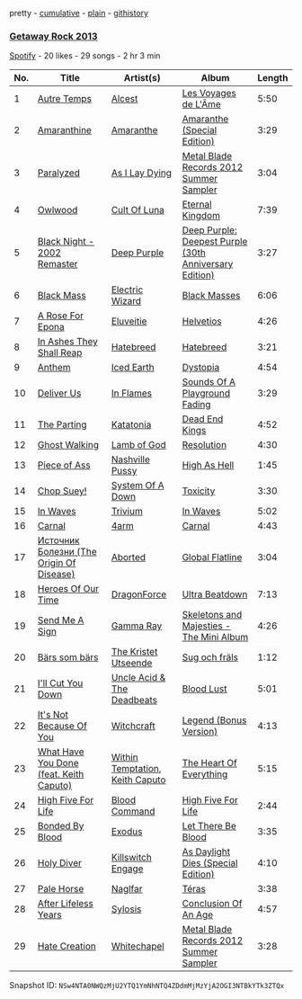 pretty - [cumulative](/playlists/cumulative/4ftQXs8PU4QMqPLMaJG7QT.md) - [plain](/playlists/plain/4ftQXs8PU4QMqPLMaJG7QT) - [githistory](https://github.githistory.xyz/mackorone/spotify-playlist-archive/blob/main/playlists/plain/4ftQXs8PU4QMqPLMaJG7QT)

### [Getaway Rock 2013](https://open.spotify.com/playlist/4ftQXs8PU4QMqPLMaJG7QT)

> 

[Spotify](https://open.spotify.com/user/spotify) - 20 likes - 29 songs - 2 hr 3 min

| No. | Title | Artist(s) | Album | Length |
|---|---|---|---|---|
| 1 | [Autre Temps](https://open.spotify.com/track/4gfSWTQIgFCdde8hOGRZzX) | [Alcest](https://open.spotify.com/artist/0d5ZwMtCer8dQdOPAgWhe7) | [Les Voyages de L'Âme](https://open.spotify.com/album/4NbmvbO9OuEjLYat5BkFAL) | 5:50 |
| 2 | [Amaranthine](https://open.spotify.com/track/2JPYNZOWzjiuaEek4AjJNu) | [Amaranthe](https://open.spotify.com/artist/2KaW48xlLnXC2v8tvyhWsa) | [Amaranthe \(Special Edition\)](https://open.spotify.com/album/2Ecik050ir0AHNPMiLCUe9) | 3:29 |
| 3 | [Paralyzed](https://open.spotify.com/track/7w3kYoucIMjkBA171kp02q) | [As I Lay Dying](https://open.spotify.com/artist/2vd2HnNh4pdYa9gDVHFjEu) | [Metal Blade Records 2012 Summer Sampler](https://open.spotify.com/album/4S7C3xaUwjVu86ZIUc7OMk) | 3:04 |
| 4 | [Owlwood](https://open.spotify.com/track/1w2sztROEaeREHkwlnnKB7) | [Cult Of Luna](https://open.spotify.com/artist/7E7fJJpdVgr1F3pfAfRtHe) | [Eternal Kingdom](https://open.spotify.com/album/51fF4JNsyx99YAWixRgmVh) | 7:39 |
| 5 | [Black Night \- 2002 Remaster](https://open.spotify.com/track/2M4lwFtm1Taj6MqgfM2iET) | [Deep Purple](https://open.spotify.com/artist/568ZhdwyaiCyOGJRtNYhWf) | [Deep Purple: Deepest Purple \(30th Anniversary Edition\)](https://open.spotify.com/album/4sdsjamPAsRT2dTuyCohnA) | 3:27 |
| 6 | [Black Mass](https://open.spotify.com/track/1A9uNbuOMGkOF7B4dJdaea) | [Electric Wizard](https://open.spotify.com/artist/4htjQW3lgIwL6fEJlTOez4) | [Black Masses](https://open.spotify.com/album/7w7fmy8gRYMrXICyG2c8ai) | 6:06 |
| 7 | [A Rose For Epona](https://open.spotify.com/track/3pfIjDOimfBATHIVlKozBf) | [Eluveitie](https://open.spotify.com/artist/5X0N2k3qMnI8kSrGJT3kfT) | [Helvetios](https://open.spotify.com/album/0VyTHUwi4CBS0jrqCQfspx) | 4:26 |
| 8 | [In Ashes They Shall Reap](https://open.spotify.com/track/2tTUzlFIxlyQ877NgyIPEZ) | [Hatebreed](https://open.spotify.com/artist/17Mb968quDHpjCkIyq30QV) | [Hatebreed](https://open.spotify.com/album/7lxWfXZ7aOVdP2TfjRpq9Q) | 3:21 |
| 9 | [Anthem](https://open.spotify.com/track/65spaK7qUix4NDUVjpQt3Y) | [Iced Earth](https://open.spotify.com/artist/3KEixcRfBS5K3E91Vn1Kdy) | [Dystopia](https://open.spotify.com/album/2qaldG8mSTZIrKbKFTxeTg) | 4:54 |
| 10 | [Deliver Us](https://open.spotify.com/track/2GoBwSF9xk6aSt6jGpCxvk) | [In Flames](https://open.spotify.com/artist/57ylwQTnFnIhJh4nu4rxCs) | [Sounds Of A Playground Fading](https://open.spotify.com/album/06yfpcNmffdp132tSibhgo) | 3:29 |
| 11 | [The Parting](https://open.spotify.com/track/0KP0W363ctVBf8qce8h0IQ) | [Katatonia](https://open.spotify.com/artist/2CWWgbxApjbyByxBBCvGTm) | [Dead End Kings](https://open.spotify.com/album/0ysVHx3VsjgZEvw2bSJ7Vy) | 4:52 |
| 12 | [Ghost Walking](https://open.spotify.com/track/52lWFbQaG8VajS7y41hafF) | [Lamb of God](https://open.spotify.com/artist/3JFsVIxOn7STeilPICkkB2) | [Resolution](https://open.spotify.com/album/73k8aD6VzabLHfwIdiasdS) | 4:30 |
| 13 | [Piece of Ass](https://open.spotify.com/track/1ioiqrdM4u6w3WQJgqQzTS) | [Nashville Pussy](https://open.spotify.com/artist/73sawKQrhPG7HXTDRZGfOX) | [High As Hell](https://open.spotify.com/album/6ddcawJRNLC0NGqcR7TVkx) | 1:45 |
| 14 | [Chop Suey!](https://open.spotify.com/track/5V3mdRI2yQxbSsJGDPc5lD) | [System Of A Down](https://open.spotify.com/artist/5eAWCfyUhZtHHtBdNk56l1) | [Toxicity](https://open.spotify.com/album/4DR0GWo7w2GJyQnFVa4jAB) | 3:30 |
| 15 | [In Waves](https://open.spotify.com/track/4B5hrpQjHTLfGMcTgpatUs) | [Trivium](https://open.spotify.com/artist/278ZYwGhdK6QTzE3MFePnP) | [In Waves](https://open.spotify.com/album/5NDxdsUG2cpD3jJRqHbgic) | 5:02 |
| 16 | [Carnal](https://open.spotify.com/track/1V9OhDqxHVSTMKttVVuOG0) | [4arm](https://open.spotify.com/artist/5IN4smUkSuVZUkoNSO20S5) | [Carnal](https://open.spotify.com/album/4FPQcOkLTG4NLz8vLntzVi) | 4:43 |
| 17 | [Источник Болезни \(The Origin Of Disease\)](https://open.spotify.com/track/1RJOCx8NcQf6csadFAOZMB) | [Aborted](https://open.spotify.com/artist/1XRhUgCyzIdeT8d9KMfeDR) | [Global Flatline](https://open.spotify.com/album/0izzJLNOtzqPwGg9Pduq8Z) | 3:04 |
| 18 | [Heroes Of Our Time](https://open.spotify.com/track/6SlDN489zAvfN2srdMXc7S) | [DragonForce](https://open.spotify.com/artist/2pH3wEn4eYlMMIIQyKPbVR) | [Ultra Beatdown](https://open.spotify.com/album/6EyIBGZXG0YQYLuEew4qiH) | 7:13 |
| 19 | [Send Me A Sign](https://open.spotify.com/track/0EbOOKAmRvd2w7K1Wvs3Q5) | [Gamma Ray](https://open.spotify.com/artist/6LZE884lDIsCSLHuTplfGp) | [Skeletons and Majesties \- The Mini Album](https://open.spotify.com/album/0axU1YHYe0ICe5nfzHce1z) | 4:26 |
| 20 | [Bärs som bärs](https://open.spotify.com/track/53kr9zGwpbMyAx0YYyZB2h) | [The Kristet Utseende](https://open.spotify.com/artist/08RaUMtreeTHss1QsLkfPe) | [Sug och fräls](https://open.spotify.com/album/1VorS6vktOcE0SzSkopkfH) | 1:12 |
| 21 | [I'll Cut You Down](https://open.spotify.com/track/3tBbcuulKDC1o2odykT18R) | [Uncle Acid & The Deadbeats](https://open.spotify.com/artist/16PcI6JjJuUfPlsX8Ffvfl) | [Blood Lust](https://open.spotify.com/album/3nGKNhRZwE0u0GkGSps8C8) | 5:01 |
| 22 | [It's Not Because Of You](https://open.spotify.com/track/4H4p3wWbVjk9xJTKn6cFOM) | [Witchcraft](https://open.spotify.com/artist/3HVmba1wHgrLVsVC5IIzkG) | [Legend \(Bonus Version\)](https://open.spotify.com/album/37PmPATTGfiCR5TjAbBzS1) | 4:13 |
| 23 | [What Have You Done \(feat\. Keith Caputo\)](https://open.spotify.com/track/7kzdng4KRCMSxzeFA2lxLA) | [Within Temptation](https://open.spotify.com/artist/3hE8S8ohRErocpkY7uJW4a), [Keith Caputo](https://open.spotify.com/artist/0o3RyxUXp69fLCpMxuOLsz) | [The Heart Of Everything](https://open.spotify.com/album/5yQYkDcgbNaNChc7X9UoCO) | 5:15 |
| 24 | [High Five For Life](https://open.spotify.com/track/1yaBZv6K9ayNZ5VpWOz3Qh) | [Blood Command](https://open.spotify.com/artist/4WfUbvICLrqPW9rzuNGS1f) | [High Five For Life](https://open.spotify.com/album/6CXD1eUEZOZJ7q67YTVrni) | 2:44 |
| 25 | [Bonded By Blood](https://open.spotify.com/track/40Q3GI2EZot9FVfZY1YBLs) | [Exodus](https://open.spotify.com/artist/76S65NHJHrNy4JTrXHP2BH) | [Let There Be Blood](https://open.spotify.com/album/6qQ1ByjIJCqUOcklRvvcek) | 3:35 |
| 26 | [Holy Diver](https://open.spotify.com/track/3a9urnht8HvfFzPwd0ipx6) | [Killswitch Engage](https://open.spotify.com/artist/37394IP6uhnjIpsawpMu4l) | [As Daylight Dies \(Special Edition\)](https://open.spotify.com/album/6iJEtgHTEbVlSS5isIS71z) | 4:10 |
| 27 | [Pale Horse](https://open.spotify.com/track/352RkhOaVoawjMx6uWJWk5) | [Naglfar](https://open.spotify.com/artist/1WV0pMUfO5UZ3MXfZrTohr) | [Téras](https://open.spotify.com/album/4p7b24R7rfeDsumGMoB6eD) | 3:38 |
| 28 | [After Lifeless Years](https://open.spotify.com/track/19eO2GzRSPaIPWtxT7V6An) | [Sylosis](https://open.spotify.com/artist/2RiGIRDi4GoJpDbjDnPVJl) | [Conclusion Of An Age](https://open.spotify.com/album/0442rz3Kjfi8RUIwbWr8n1) | 4:57 |
| 29 | [Hate Creation](https://open.spotify.com/track/0yv1H7yE8paU52xsxs3d4S) | [Whitechapel](https://open.spotify.com/artist/3OfWQqB4QqBJiUKgbrzNiI) | [Metal Blade Records 2012 Summer Sampler](https://open.spotify.com/album/4S7C3xaUwjVu86ZIUc7OMk) | 3:28 |

Snapshot ID: `NSw4NTA0NWQzMjU2YTQ1YmNhNTQ4ZDdmMjMzYjA2OGI3NTBkYTk3ZTQx`

